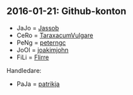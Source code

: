 2016-01-21: Github-konton
-----------

* JaJo = [Jassob](https://github.com/Jassob)
* CeRo = [TaraxacumVulgare](https://github.com/TaraxacumVulgare)
* PeNg = [peterngc](https://github.com/peterngc)
* JoOl = [joakimjohn](https://github.com/joakimjohn)
* FiLi = [Flirre](https://github.com/Flirre)

Handledare:
* PaJa = [patrikja](https://github.com/patrikja)
